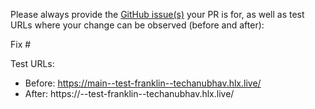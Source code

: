 Please always provide the [GitHub issue(s)](../issues) your PR is for, as well as test URLs where your change can be observed (before and after):

Fix #<gh-issue-id>

Test URLs:
- Before: https://main--test-franklin--techanubhav.hlx.live/
- After: https://<branch>--test-franklin--techanubhav.hlx.live/
